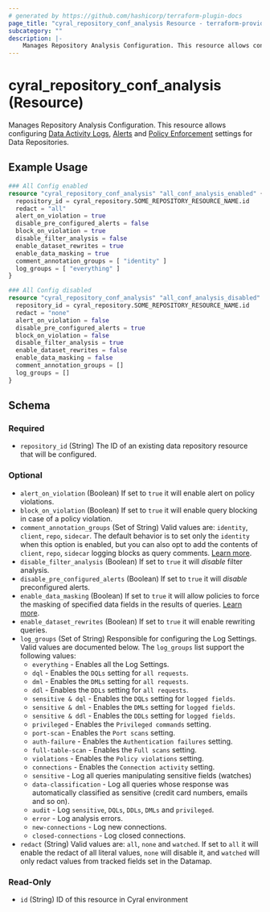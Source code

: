 ```yaml
---
# generated by https://github.com/hashicorp/terraform-plugin-docs
page_title: "cyral_repository_conf_analysis Resource - terraform-provider-cyral"
subcategory: ""
description: |-
    Manages Repository Analysis Configuration. This resource allows configuring Data Activity Logs https://cyral.com/docs/data-repos/config/#data-activity-logs, Alerts https://cyral.com/docs/data-repos/config/#alerts and Policy Enforcement https://cyral.com/docs/data-repos/config/#policy-enforcement settings for Data Repositories.
---
```


# cyral_repository_conf_analysis (Resource)

Manages Repository Analysis Configuration. This resource allows configuring [Data Activity Logs](https://cyral.com/docs/data-repos/config/#data-activity-logs), [Alerts](https://cyral.com/docs/data-repos/config/#alerts) and [Policy Enforcement](https://cyral.com/docs/data-repos/config/#policy-enforcement) settings for Data Repositories.

## Example Usage

```terraform
### All Config enabled
resource "cyral_repository_conf_analysis" "all_conf_analysis_enabled" {
  repository_id = cyral_repository.SOME_REPOSITORY_RESOURCE_NAME.id
  redact = "all"
  alert_on_violation = true
  disable_pre_configured_alerts = false
  block_on_violation = true
  disable_filter_analysis = false
  enable_dataset_rewrites = true
  enable_data_masking = true
  comment_annotation_groups = [ "identity" ]
  log_groups = [ "everything" ]
}

### All Config disabled
resource "cyral_repository_conf_analysis" "all_conf_analysis_disabled" {
  repository_id = cyral_repository.SOME_REPOSITORY_RESOURCE_NAME.id
  redact = "none"
  alert_on_violation = false
  disable_pre_configured_alerts = true
  block_on_violation = false
  disable_filter_analysis = true
  enable_dataset_rewrites = false
  enable_data_masking = false
  comment_annotation_groups = []
  log_groups = []
}
```

<!-- schema generated by tfplugindocs -->

## Schema

### Required

-   `repository_id` (String) The ID of an existing data repository resource that will be configured.

### Optional

-   `alert_on_violation` (Boolean) If set to `true` it will enable alert on policy violations.
-   `block_on_violation` (Boolean) If set to `true` it will enable query blocking in case of a policy violation.
-   `comment_annotation_groups` (Set of String) Valid values are: `identity`, `client`, `repo`, `sidecar`. The default behavior is to set only the `identity` when this option is enabled, but you can also opt to add the contents of `client`, `repo`, `sidecar` logging blocks as query comments. [Learn more](https://support.cyral.com/support/solutions/articles/44002218978).
-   `disable_filter_analysis` (Boolean) If set to `true` it will _disable_ filter analysis.
-   `disable_pre_configured_alerts` (Boolean) If set to `true` it will _disable_ preconfigured alerts.
-   `enable_data_masking` (Boolean) If set to `true` it will allow policies to force the masking of specified data fields in the results of queries. [Learn more](https://cyral.com/docs/using-cyral/masking/).
-   `enable_dataset_rewrites` (Boolean) If set to `true` it will enable rewriting queries.
-   `log_groups` (Set of String) Responsible for configuring the Log Settings. Valid values are documented below. The `log_groups` list support the following values:
    -   `everything` - Enables all the Log Settings.
    -   `dql` - Enables the `DQLs` setting for `all requests`.
    -   `dml` - Enables the `DMLs` setting for `all requests`.
    -   `ddl` - Enables the `DDLs` setting for `all requests`.
    -   `sensitive & dql` - Enables the `DQLs` setting for `logged fields`.
    -   `sensitive & dml` - Enables the `DMLs` setting for `logged fields`.
    -   `sensitive & ddl` - Enables the `DDLs` setting for `logged fields`.
    -   `privileged` - Enables the `Privileged commands` setting.
    -   `port-scan` - Enables the `Port scans` setting.
    -   `auth-failure` - Enables the `Authentication failures` setting.
    -   `full-table-scan` - Enables the `Full scans` setting.
    -   `violations` - Enables the `Policy violations` setting.
    -   `connections` - Enables the `Connection activity` setting.
    -   `sensitive` - Log all queries manipulating sensitive fields (watches)
    -   `data-classification` - Log all queries whose response was automatically classified as sensitive (credit card numbers, emails and so on).
    -   `audit` - Log `sensitive`, `DQLs`, `DDLs`, `DMLs` and `privileged`.
    -   `error` - Log analysis errors.
    -   `new-connections` - Log new connections.
    -   `closed-connections` - Log closed connections.
-   `redact` (String) Valid values are: `all`, `none` and `watched`. If set to `all` it will enable the redact of all literal values, `none` will disable it, and `watched` will only redact values from tracked fields set in the Datamap.

### Read-Only

-   `id` (String) ID of this resource in Cyral environment
